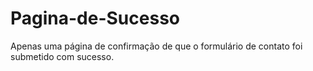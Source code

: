 # Pagina-de-Sucesso
Apenas uma página de confirmação de que o formulário de contato foi submetido com sucesso.
